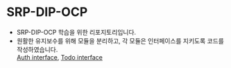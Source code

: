 # SRP-DIP-OCP
* SRP-DIP-OCP 학습을 위한 리포지토리입니다.
* 원활한 유지보수를 위해 모듈을 분리하고, 각 모듈은 인터페이스를 지키도록 코드를 작성하였습니다. </br>
  [Auth interface](https://github.com/Aroma-oh/SRP-DIP-OCP/issues/1), 
  [Todo interface](https://github.com/Aroma-oh/SRP-DIP-OCP/issues/2) </br>
